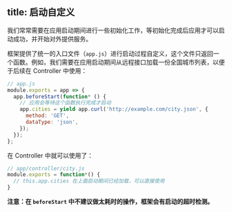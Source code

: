 title: 启动自定义
---

我们常常需要在应用启动期间进行一些初始化工作，等初始化完成后应用才可以启动成功，并开始对外提供服务。

框架提供了统一的入口文件（`app.js`）进行启动过程自定义，这个文件只返回一个函数。例如，我们需要在应用启动期间从远程接口加载一份全国城市列表，以便于后续在 Controller 中使用：

```js
// app.js
module.exports = app => {
  app.beforeStart(function* () {
    // 应用会等待这个函数执行完成才启动
    app.cities = yield app.curl('http://example.com/city.json', {
      method: 'GET',
      dataType: 'json',
    });
  });
};
```

在 Controller 中就可以使用了：

```js
// app/controller/city.js
module.exports = function*() {
  // this.app.cities 在上面启动期间已经加载，可以直接使用
}
```

**注意：在 `beforeStart` 中不建议做太耗时的操作，框架会有启动的超时检测。**

